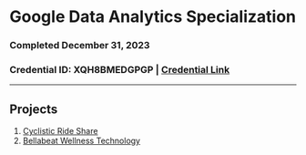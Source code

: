 # Google Data Analytics Specialization
### Completed December 31, 2023
### Credential ID: XQH8BMEDGPGP | [Credential Link](https://www.coursera.org/account/accomplishments/specialization/XQH8BMEDGPGP)

***

## Projects
1. [Cyclistic Ride Share]()
2. [Bellabeat Wellness Technology]()
